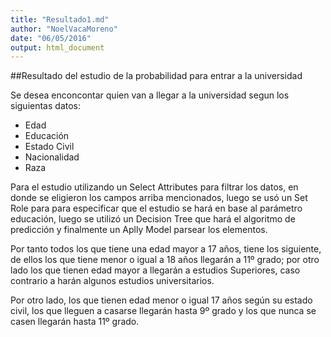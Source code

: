 ```yaml
---
title: "Resultado1.md"
author: "NoelVacaMoreno"
date: "06/05/2016"
output: html_document
---
```


##Resultado del estudio de la probabilidad para entrar a la universidad

Se desea enconcontar quien van a llegar a la universidad segun los siguientas datos:

* Edad
* Educación
* Estado Civil
* Nacionalidad
* Raza

Para el estudio utilizando un Select Attributes para filtrar los datos, en donde se 
eligieron los campos arriba mencionados, luego se usó un Set Role para para especificar que el
estudio se hará en base al parámetro educación, luego se utilizó un Decision Tree que hará 
el algoritmo de predicción y finalmente un Aplly Model parsear los elementos.

Por tanto todos los que tiene una edad mayor a 17 años, tiene los siguiente, de ellos los que 
tiene menor o igual a 18 años llegarán a 11º grado; por otro lado los que tienen edad mayor a 
llegarán a estudios Superiores, caso contrario a harán algunos estudios universitarios.

Por otro lado, los que tienen edad menor o igual 17 años según su estado civil, los que lleguen 
a casarse llegarán hasta 9º grado y los que nunca se casen llegarán hasta 11º grado.
